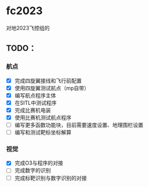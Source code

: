 # fc2023
对地2023飞控组的

## TODO：

### 航点
- [x] 完成四旋翼接线和飞行前配置
- [x] 使用四旋翼测试航点（mp自带）
- [x] 编写航点程序主体
- [x] 在SITL中测试程序
- [x] 完成比赛机电装
- [x] 使用比赛机测试航点程序
- [ ] 编写更多函数功能块，目前需要速度设置、地理围栏设置
- [ ] 编写和测试靶标坐标解算

### 视觉
- [x] 完成O3与程序的对接
- [ ] 完成数字的识别
- [ ] 完成标靶识别与数字识别的对接
